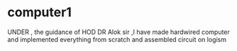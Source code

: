# computer1
UNDER , the guidance of HOD DR Alok sir ,I have made hardwired computer and implemented everything from scratch and assembled circuit on logism
